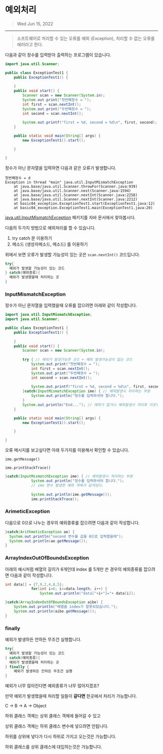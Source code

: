 # 예외처리

> Wed Jun 15, 2022

------



>  소프트웨어로 처리할 수 있는 오류를 예외 (Exception), 처리할 수 없는 오류를 에러라고 한다.



다음과 같이 정수를 입력받아 출력하는 프로그램이 있습니다.

```java
import java.util.Scanner;

public class ExceptionTest1 {
	public ExceptionTest1() {
		
	}
	public void start() {
		Scanner scan = new Scanner(System.in);
		System.out.print("첫번째정수 = ");
		int first = scan.nextInt();
		System.out.print("두번째정수 = ");
		int second = scan.nextInt();
		
		System.out.printf("first = %d, second = %d\n", first, second);
	}

	public static void main(String[] args) {
		new ExceptionTest1().start();

	}

}
```



정수가 아닌 문자열을 입력하면 다음과 같은 오류가 발생합니다.

```
첫번째정수 = d
Exception in thread "main" java.util.InputMismatchException
	at java.base/java.util.Scanner.throwFor(Scanner.java:939)
	at java.base/java.util.Scanner.next(Scanner.java:1594)
	at java.base/java.util.Scanner.nextInt(Scanner.java:2258)
	at java.base/java.util.Scanner.nextInt(Scanner.java:2212)
	at basic04_exception.ExceptionTest1.start(ExceptionTest1.java:12)
	at basic04_exception.ExceptionTest1.main(ExceptionTest1.java:20)

```



[java.util.InputMismatchException](https://docs.oracle.com/javase/8/docs/api/index.html) 패키지를 자바 문서에서 찾아봅시다.

다음의 두가지 방법으로 예외처리를 할 수 있습니다.

1. try catch 문 이용하기
2. 메소드 (생성자메소드, 메소드) 를 이용하기



위에서 보면 오류가 발생할 가능성이 있는 곳은 `scan.nextInt()` 코드입니다.

```java
try{
  예외가 발생할 가능성이 있는 코드
} catch(예외종류){
  예외가 발생했을때 처리하는 곳
}
```



### InputMismatchException

정수가 아닌 문자열을 입력했을때 오류를 잡으려면 아래와 같이 작성합니다.

```java
import java.util.InputMismatchException;
import java.util.Scanner;

public class ExceptionTest1 {
	public ExceptionTest1() {
		
	}
	public void start() {
		Scanner scan = new Scanner(System.in);
		
		try { // 예외가 발생가능한 코드 + 예외 발생가능성이 없는 코드
			System.out.print("첫번째정수 = ");
			int first = scan.nextInt();
			System.out.print("두번째정수 = ");
			int second = scan.nextInt();
			
			System.out.printf("first = %d, second = %d\n", first, second);
		}catch(InputMismatchException ime) { // 예외발생시 처리하는 부분
			System.out.println("정수를 입력하셔야 합니다.");
		}
		System.out.println("End..."); // 에외가 없거나 예외발생시 처리후 이곳으로 
	}

	public static void main(String[] args) {
		new ExceptionTest1().start();

	}

}
```



오류 메시지를 보고싶다면 아래 두가지를 이용해서 확인할 수 있습니다.

`ime.getMessage()`

`ime.printStackTrace()`

```java
}catch(InputMismatchException ime) { // 예외발생시 처리하는 부분
			System.out.println("정수를 입력하셔야 합니다.");
			// ime 변수 발생한 예외 객체가 담겨있다.
			
			System.out.println(ime.getMessage());
			ime.printStackTrace();
```



### ArimeticException

다음으로 0으로 나누는 경우의 예외종류를 잡으려면 다음과 같이 작성합니다.

```java
}catch(ArithmeticException ae) {
  System.out.println("second 변수를 값을 0으로 입력했을때");
  System.out.println(ae.getMessage());
}
```



### ArrayIndexOutOfBoundsException

아래의 예시처럼 배열의 길이가 6개인데 index 를 5개만 쓴 경우의 예외종류를 잡으려면 다음과 같이 작성합니다.

```java
int data[] = {7,9,2,4,8,5};
			for(int i=0; i<=data.length; i++) {
				System.out.println("data["+i+"]="+ data[i]);
```



```java
}catch(ArrayIndexOutOfBoundsException aibe) {
	System.out.println("배열을 index가 잘못되었습니다.");
	System.out.println(aibe.getMessage());
}
```



### finally

예외가 발생하든 안하든 무조건 실행합니다.

```java
try{
  예외가 발생할 가능성이 있는 코드
} catch(예외종류){
  예외가 발생했을때 처리하는 곳
} finally {
	예외가 발생하든 안하든 무조건 실행
}
```





예외가 너무 많아진다면 예외종류가 너무 많아지겠죠?

만약 예외가 발생했을때 처리할 일들이 **같다면** 한곳에서 처리가 가능합니다.



C -> B -> A -> Object

하위 클래스 객체는 상위 클래스 객체에 들어갈 수 있고

상위 클래스 객체는 하위 클래스 변수에 넣으려면 안됩니다.

하위를 상위에 넣다가 다시 하위로 가지고 오는것은 가능합니다.

하위 클래스를 상위 클래스에 대입하는것은 가능합니다.